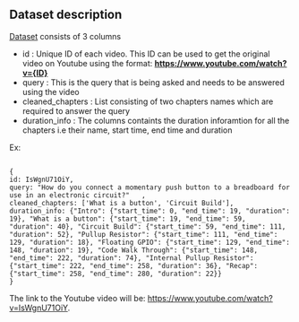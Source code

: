 ## Dataset description
[Dataset](./dataset_x.csv) consists of 3 columns
- id : Unique ID of each video. This ID can be used to get the original video on Youtube using the format: **https://www.youtube.com/watch?v={ID}** 
- query : This is the query that is being asked and needs to be answered using the video
- cleaned_chapters : List consisting of two chapters names which are required to answer the query
- duration_info : The columns containts the duration inforamtion for all the chapters i.e their name, start time, end time and duration

Ex:
```

{
id: IsWgnU71OiY,
query: "How do you connect a momentary push button to a breadboard for use in an electronic circuit?"	,
cleaned_chapters: ['What is a button', 'Circuit Build'],
duration_info: {"Intro": {"start_time": 0, "end_time": 19, "duration": 19}, "What is a button": {"start_time": 19, "end_time": 59, "duration": 40}, "Circuit Build": {"start_time": 59, "end_time": 111, "duration": 52}, "Pullup Resistor": {"start_time": 111, "end_time": 129, "duration": 18}, "Floating GPIO": {"start_time": 129, "end_time": 148, "duration": 19}, "Code Walk Through": {"start_time": 148, "end_time": 222, "duration": 74}, "Internal Pullup Resistor": {"start_time": 222, "end_time": 258, "duration": 36}, "Recap": {"start_time": 258, "end_time": 280, "duration": 22}}
}
```
The link to the Youtube video will be: https://www.youtube.com/watch?v=IsWgnU71OiY. 

